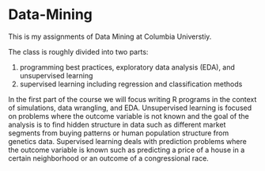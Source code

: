 # Data-Mining

This is my assignments of Data Mining at Columbia Universtiy.  

The class is roughly divided into two parts: 
1. programming best practices, exploratory data analysis (EDA), and unsupervised learning 
2. supervised learning including regression and classification methods 

In the first part of the course we will focus writing R programs in the context of simulations, data wrangling, and EDA. Unsupervised learning is focused on problems where the outcome variable is not known and the goal of the analysis is to find hidden structure in data such as different market segments from buying patterns or human population structure from genetics data. Supervised learning deals with prediction problems where the outcome variable is known such as predicting a price of a house in a certain neighborhood or an outcome of a congressional race.
